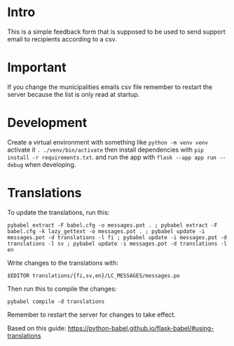 # Intro

This is a simple feedback form that is supposed to be used to send support email to recipients according to a csv.

# Important

If you change the municipalities emails csv file remember to restart the server because the list is only read at startup.

# Development

Create a virtual environment with something like 
`python -m venv venv`
activate it
`. ./venv/bin/activate`
then install dependencies with
`pip install -r requirements.txt`.
and run the app with
`flask --app app run --debug` when developing.

# Translations

To update the translations, run this:

```
pybabel extract -F babel.cfg -o messages.pot . ; pybabel extract -F babel.cfg -k lazy_gettext -o messages.pot . ; pybabel update -i messages.pot -d translations -l fi ; pybabel update -i messages.pot -d translations -l sv ; pybabel update -i messages.pot -d translations -l en
```

Write changes to the translations with:

```
$EDITOR translations/{fi,sv,en}/LC_MESSAGES/messages.po
```

Then run this to compile the changes:

```
pybabel compile -d translations
```

Remember to restart the server for changes to take effect.

Based on this guide: https://python-babel.github.io/flask-babel/#using-translations

